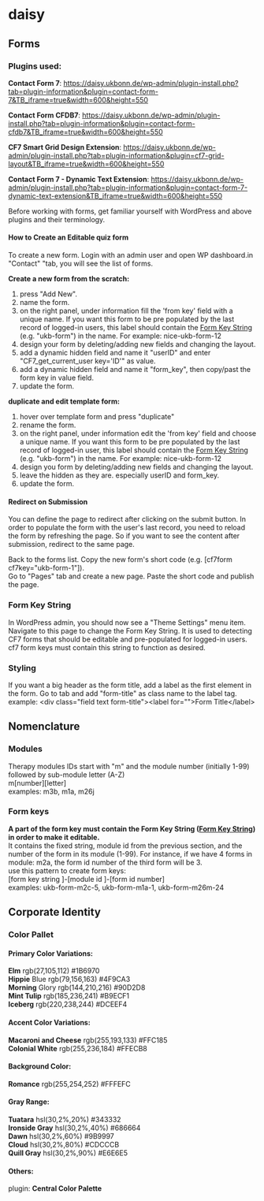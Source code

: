 # daisy

## Forms
### Plugins used:

**Contact Form 7**: https://daisy.ukbonn.de/wp-admin/plugin-install.php?tab=plugin-information&plugin=contact-form-7&TB_iframe=true&width=600&height=550

**Contact Form CFDB7**: https://daisy.ukbonn.de/wp-admin/plugin-install.php?tab=plugin-information&plugin=contact-form-cfdb7&TB_iframe=true&width=600&height=550

**CF7 Smart Grid Design Extension**: https://daisy.ukbonn.de/wp-admin/plugin-install.php?tab=plugin-information&plugin=cf7-grid-layout&TB_iframe=true&width=600&height=550

**Contact Form 7 - Dynamic Text Extension**: https://daisy.ukbonn.de/wp-admin/plugin-install.php?tab=plugin-information&plugin=contact-form-7-dynamic-text-extension&TB_iframe=true&width=600&height=550

Before working with forms, get familiar yourself with WordPress and above plugins and their terminology.

#### How to Create an Editable quiz form 

To create a new form. Login with an admin user and open WP dashboard.in "Contact" "tab, you will see the list of forms.

**Create a new form from the scratch:**
1. press "Add New".
2. name the form. 
3. on the right panel, under information fill the 'from key' field with a unique name. If you want this form to be pre populated by the last record of logged-in users, this label should contain the [Form Key String](#form-key-string) (e.g. "ukb-form") in the name. For example: nice-ukb-form-12
4. design your form by deleting/adding new fields and changing the layout. 
5. add a dynamic hidden field and name it "userID" and enter "CF7_get_current_user key='ID'" as value.
6. add a dynamic hidden field and name it "form_key", then copy/past the form key in value field.
7. update the form.

**duplicate and edit template form:**
1. hover over template form and press "duplicate"
2. rename the form.
3. on the right panel, under information edit the 'from key' field and choose a unique name. If you want this form to be pre populated by the last record of logged-in user, this label should contain the [Form Key String](#form-key-string) (e.g. "ukb-form") in the name. For example: nice-ukb-form-12
4. design you form by deleting/adding new fields and changing the layout. 
5. leave the hidden as they are. especially userID and form_key.
6. update the form.

#### Redirect on Submission ##
You can define the page to redirect after clicking on the submit button. In order to populate the form with the user's last record, you need to reload the form by refreshing the page. So if you want to see the content after submission, redirect to the same page. 


Back to the forms list. Copy the new form's short code (e.g. [cf7form cf7key="ukb-form-1"]).</br>
Go to "Pages" tab and create a new page. Paste the short code and publish the page.



### Form Key String

In WordPress admin, you should now see a "Theme Settings" menu item. Navigate to this page to change the Form Key String. It is used to detecting CF7 forms that should be editable and pre-populated for logged-in users. cf7 form keys must contain this string to function as desired.


### Styling
If you want a big header as the form title, add a label as the first element in the form. Go to <HTML/> tab and add "form-title" as class name to the label tag. </br>
example: \<div class="field text  form-title">\<label for="">Form Title\</label>

## Nomenclature

### Modules
Therapy modules IDs start with "m" and the module number (initially 1-99) followed by sub-module letter (A-Z) </br>
m\[number]\[letter]</br>
examples: m3b, m1a, m26j</br>

### Form keys
**A part of the form key must contain the Form Key String ([Form Key String](#form-key-string)) in order to make it editable.**</br>
It contains the fixed string, module id from the previous section, and the number of the form in its module (1-99). For instance, if we have 4 forms in module: m2a, the form id number of the third form will be 3.</br>
use this pattern to create form keys:</br>
\[form key string ]-\[module id ]-\[form id number]</br>
examples: ukb-form-m2c-5, ukb-form-m1a-1, ukb-form-m26m-24</br>


## Corporate Identity ##
### Color Pallet 

#### Primary Color Variations:
**Elm** rgb(27,105,112)  #1B6970 </br>
**Hippie** Blue rgb(79,156,163) #4F9CA3 </br>
**Morning** Glory rgb(144,210,216) #90D2D8 </br>
**Mint Tulip** rgb(185,236,241) #B9ECF1 </br>
**Iceberg** rgb(220,238,244) #DCEEF4 </br>

#### Accent Color Variations:
**Macaroni and Cheese** rgb(255,193,133) #FFC185 </br>
**Colonial White** rgb(255,236,184) #FFECB8 </br>
 
#### Background Color:
**Romance** rgb(255,254,252) #FFFEFC </br>

#### Gray Range:
**Tuatara** hsl(30,2%,20%) #343332 </br>
**Ironside Gray** hsl(30,2%,40%) #686664 </br>
**Dawn** hsl(30,2%,60%) #9B9997 </br>
**Cloud** hsl(30,2%,80%) #CDCCCB </br>
**Quill Gray** hsl(30,2%,90%) #E6E6E5 </br>

#### Others:


plugin: **Central Color Palette**
